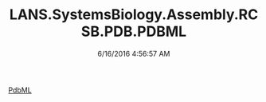 ﻿---
title: LANS.SystemsBiology.Assembly.RCSB.PDB.PDBML
date: 6/16/2016 4:56:57 AM
---

[PdbML](T-LANS.SystemsBiology.Assembly.RCSB.PDB.PDBML.PdbML.html)
